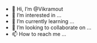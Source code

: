 - 👋 Hi, I’m @Vikramout
- 👀 I’m interested in ...
- 🌱 I’m currently learning ...
- 💞️ I’m looking to collaborate on ...
- 📫 How to reach me ...

<!---
Vikramout/Vikramout is a ✨ special ✨ repository because its `README.md` (this file) appears on your GitHub profile.
You can click the Preview link to take a look at your changes.
--->
